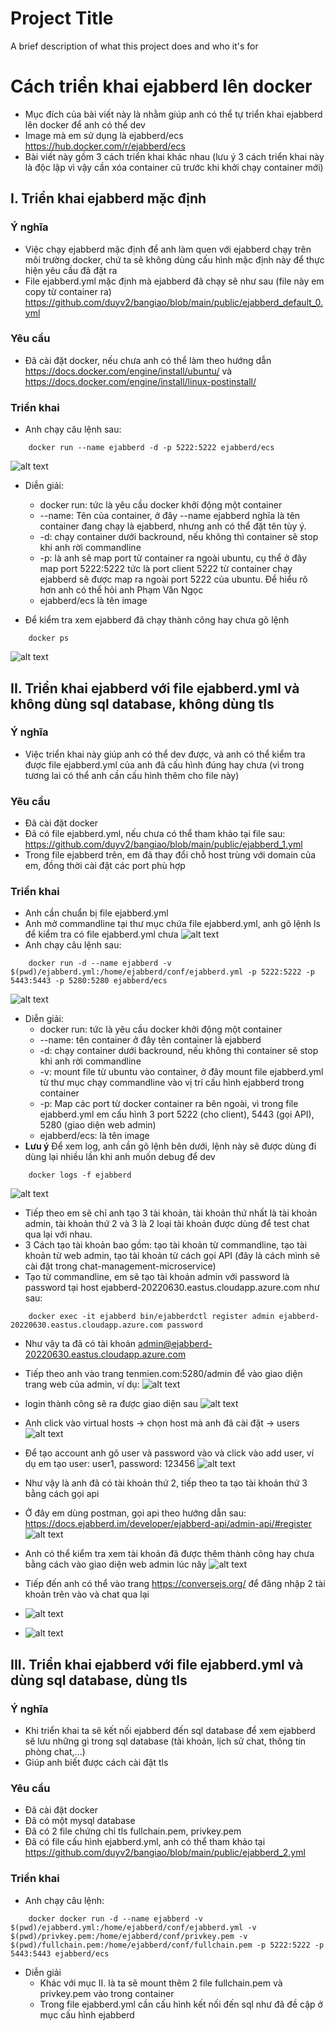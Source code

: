 
# Project Title

A brief description of what this project does and who it's for


# Cách triển khai ejabberd lên docker 
- Mục đích của bài viết này là nhằm giúp anh có thể tự triển khai ejabberd lên docker để anh có thể dev 
- Image mà em sử dụng là ejabberd/ecs https://hub.docker.com/r/ejabberd/ecs
- Bài viết này gồm 3 cách triển khai khác nhau (lưu ý 3 cách triển khai này là độc lập vì vậy cần xóa container cũ trước khi khởi chạy container mới)

## I. Triển khai ejabberd mặc định
### Ý nghĩa 
- Việc chạy ejabberd mặc định để anh làm quen với ejabberd chạy trên môi trường docker, chứ ta sẽ không dùng cấu hình mặc định này để thực hiện yêu cầu đã đặt ra 
- File ejabberd.yml mặc định mà ejabberd đã chạy sẽ như sau (file này em copy từ container ra) https://github.com/duyv2/bangiao/blob/main/public/ejabberd_default_0.yml
### Yêu cầu 
- Đã cài đặt docker, nếu chưa anh có thể làm theo hướng dẫn https://docs.docker.com/engine/install/ubuntu/ và https://docs.docker.com/engine/install/linux-postinstall/
### Triển khai 
- Anh chạy câu lệnh sau:  
```
    docker run --name ejabberd -d -p 5222:5222 ejabberd/ecs
```
![alt text](https://github.com/duyv2/bangiao/blob/main/public/install_ejabberd_1.png?raw=true)
- Diễn giải:
    - docker run: tức là yêu cầu docker khởi động một container 
    - --name: Tên của container, ở đây --name ejabberd nghĩa là tên container đang chạy là ejabberd, nhưng anh có thể đặt tên tùy ý.
    - -d: chạy container dưới backround, nếu không thì container sẽ stop khi anh rời commandline 
    - -p: là anh sẽ map port từ container ra ngoài ubuntu, cụ thể  ở đây map port 5222:5222 tức là port client 5222 từ container chạy ejabberd sẽ được map ra ngoài port 5222 của ubuntu. Để hiểu rõ hơn anh có thể hỏi anh Phạm Văn Ngọc 
    - ejabberd/ecs là tên image 

- Để kiểm tra xem ejabberd đã chạy thành công hay chưa gõ lệnh 
```
    docker ps 
```
![alt text](https://github.com/duyv2/bangiao/blob/main/public/docker_ps_1.png?raw=true)

## II. Triển khai ejabberd với file ejabberd.yml và không dùng sql database, không dùng tls 
### Ý nghĩa 
- Việc triển khai này giúp anh có thể dev được, và anh có thể kiểm tra được file ejabberd.yml của anh đã cấu hình đúng hay chưa (vì trong tương lai có thể anh cần cấu hình thêm cho file này)
### Yêu cầu 
- Đã cài đặt docker
- Đã có file ejabberd.yml, nếu chưa có thể tham khảo tại file sau: https://github.com/duyv2/bangiao/blob/main/public/ejabberd_1.yml
- Trong file ejabberd trên, em đã thay đổi chỗ host trùng với domain của em, đồng thời cài đặt các port phù hợp 
### Triển khai 
- Anh cần chuẩn bị file ejabberd.yml
- Anh mở commandline tại thư mục chứa file ejabberd.yml, anh gõ lệnh ls để kiểm tra có file ejabberd.yml chưa 
![alt text](https://github.com/duyv2/bangiao/blob/main/public/ls_check_ejabberd_yml.png?raw=true)
- Anh chạy câu lệnh sau:
```
    docker run -d --name ejabberd -v $(pwd)/ejabberd.yml:/home/ejabberd/conf/ejabberd.yml -p 5222:5222 -p 5443:5443 -p 5280:5280 ejabberd/ecs
```
![alt text](https://github.com/duyv2/bangiao/blob/main/public/docker_run_ejabberd_1.png?raw=true)
- Diễn giải:
    - docker run: tức là yêu cầu docker khởi động một container 
    - --name: tên container ở đây tên container là ejabberd 
    - -d: chạy container dưới backround, nếu không thì container sẽ stop khi anh rời commandline 
    - -v: mount file từ ubuntu vào container, ở đây mount file ejabberd.yml từ thư mục chạy commandline vào vị trí cấu hình ejabberd trong container
    - -p: Map các port từ docker container ra bên ngoài, vì trong file ejabberd.yml em cấu hình 3 port 5222 (cho client), 5443 (gọi API), 5280 (giao diện web admin)
    - ejabberd/ecs: là tên image 
- **Lưu ý** Để xem log, anh cần gõ lệnh bên dưới, lệnh này sẽ được dùng đi dùng lại nhiều lần khi anh muốn debug để dev 
```
    docker logs -f ejabberd 
```
![alt text](https://github.com/duyv2/bangiao/blob/main/public/docker_logs_f_ejabberd.png?raw=true)

- Tiếp theo em sẽ chỉ anh tạo 3 tài khoản, tài khoản thứ nhất là tài khoản admin, tài khoản thứ 2 và 3 là 2 loại tài khoản được dùng để test chat qua lại với nhau.
- 3 Cách tạo tài khoản bao gồm: tạo tài khoản từ commandline, tạo tài khoản từ web admin, tạo tài khoản từ cách gọi API (đây là cách mình sẽ cài đặt trong chat-management-microservice) 
- Tạo từ commandline, em sẽ tạo tài khoản admin với password là password tại host ejabberd-20220630.eastus.cloudapp.azure.com như sau:
```
    docker exec -it ejabberd bin/ejabberdctl register admin ejabberd-20220630.eastus.cloudapp.azure.com password
```
- Như vậy ta đã có tài khoản admin@ejabberd-20220630.eastus.cloudapp.azure.com
- Tiếp theo anh vào trang tenmien.com:5280/admin để vào giao diện trang web của admin, ví dụ:
![alt text](https://github.com/duyv2/bangiao/blob/main/public/webadminlogin.png?raw=true)
- login thành công sẽ ra được giao diện sau
![alt text](https://github.com/duyv2/bangiao/blob/main/public/webadmin.png?raw=true)
- Anh click vào virtual hosts -> chọn host mà anh đã cài đặt -> users 
![alt text](https://github.com/duyv2/bangiao/blob/main/public/addUserFromWebAdmin.png?raw=true)
- Để tạo account anh gõ user và password vào và click vào add user, ví dụ em tạo user: user1, password: 123456
![alt text](https://github.com/duyv2/bangiao/blob/main/public/addUserFromWebAdmin1.png?raw=true)
- Như vậy là anh đã có tài khoản thứ 2, tiếp theo ta tạo tài khoản thứ 3 bằng cách gọi api 
- Ở đây em dùng postman, gọi api theo hướng dẫn sau: https://docs.ejabberd.im/developer/ejabberd-api/admin-api/#register
![alt text](https://github.com/duyv2/bangiao/blob/main/public/addUserFromAPI.png?raw=true)
- Anh có thể kiểm tra xem tài khoản đã được thêm thành công hay chưa bằng cách vào giao diện web admin lúc nãy 
![alt text](https://github.com/duyv2/bangiao/blob/main/public/addUserFromAPI1.png?raw=true)
- Tiếp đến anh có thể vào trang https://conversejs.org/ để đăng nhập 2 tài khoản trên vào và chat qua lại 
- ![alt text](https://github.com/duyv2/bangiao/blob/main/public/login_conversejs_org.png?raw=true)

- ![alt text](https://github.com/duyv2/bangiao/blob/main/public/chat_conversejs_org.png?raw=true)

## III. Triển khai ejabberd với file ejabberd.yml và dùng sql database, dùng tls 
### Ý nghĩa 
- Khi triển khai ta sẽ kết nối ejabberd đến sql database để xem ejabberd sẽ lưu những gì trong sql database (tài khoản, lịch sử chat, thông tin phòng chat,...)
- Giúp anh biết được cách cài đặt tls 
### Yêu cầu 
- Đã cài đặt docker
- Đã có một mysql database 
- Đã có 2 file chứng chỉ tls fullchain.pem, privkey.pem
- Đã có file cấu hình ejabberd.yml, anh có thể tham khảo tại https://github.com/duyv2/bangiao/blob/main/public/ejabberd_2.yml
### Triển khai 
- Anh chạy câu lệnh:
```
    docker docker run -d --name ejabberd -v $(pwd)/ejabberd.yml:/home/ejabberd/conf/ejabberd.yml -v $(pwd)/privkey.pem:/home/ejabberd/conf/privkey.pem -v $(pwd)/fullchain.pem:/home/ejabberd/conf/fullchain.pem -p 5222:5222 -p 5443:5443 ejabberd/ecs
``` 
* Diễn giải 
    - Khác với mục II. là ta sẽ mount thêm 2 file fullchain.pem và privkey.pem vào trong container 
    - Trong file ejabberd.yml cần cấu hình kết nối đến sql như đã đề cập ở mục cấu hình ejabberd 
